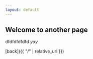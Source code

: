 ```yaml
---
layout: default
---
```


## Welcome to another page
dfdfdfdfdfd
_yay_

[back]({{ "/" | relative_url }})